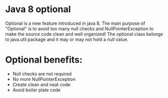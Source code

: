 # Java 8 optional
Optional is a new feature introduced in java 8.
The main purpose of "Optional" is to avoid too many null checks and NullPointerException to make the source code clean and well organized!
The optional class belongs to java.util package and it may or may not hold a null value.

# Optional benefits:
- Null checks are not required
- No more NullPointerException
- Create clean and neat code
- Avoid boiler plate code
